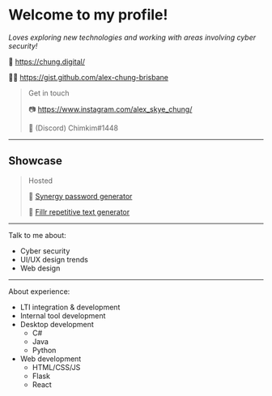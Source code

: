 # Welcome to my profile!

*Loves exploring new technologies and working with areas involving cyber security!*

🔗 https://chung.digital/

👨‍💻 https://gist.github.com/alex-chung-brisbane

> Get in touch
> 
> 📷 https://www.instagram.com/alex_skye_chung/
> 
> 🔷 (Discord) Chimkim#1448

***

## Showcase

> Hosted
> 
> 🔐 [Synergy password generator](https://chung.digital/synergy)
> 
> 📝 [Fillr repetitive text generator](https://chung.digital/fillr/)

***

Talk to me about:

- Cyber security
- UI/UX design trends
- Web design

***

About experience:

- LTI integration & development
- Internal tool development
- Desktop development
    - C#
    - Java
    - Python
- Web development
    - HTML/CSS/JS
    - Flask
    - React
